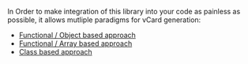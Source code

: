[//]: # (Generation Methods)

In Order to make integration of this library into your code as painless as possible, it allows mutliple paradigms for vCard generation:

- [Functional / Object based approach](./object-based.html)
- [Functional / Array based approach](./array-based.html)
- [Class based approach](./class-based.html)